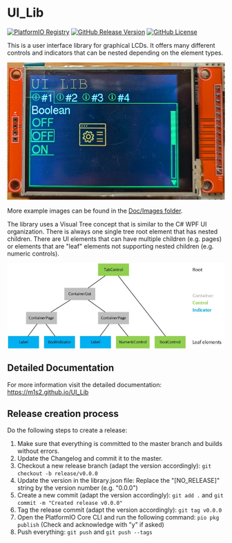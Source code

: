 # UI_Lib
[![PlatformIO Registry](https://badges.registry.platformio.org/packages/m1s2/library/UI_LIB.svg)](https://registry.platformio.org/libraries/m1s2/UI_LIB)
[![GitHub Release Version](https://img.shields.io/github/v/release/M1S2/UI_LIB)](https://github.com/M1S2/UI_LIB/releases/latest)
[![GitHub License](https://img.shields.io/github/license/M1S2/UI_LIB)](https://github.com/M1S2/UI_LIB/blob/master/LICENSE.md)

This is a user interface library for graphical LCDs. 
It offers many different controls and indicators that can be nested depending on the element types.

![UI_Lib_Test boolean page](https://github.com/M1S2/UI_Lib/blob/master/Doc/Images/UI_Lib_Test_BooleanPage.jpg)

More example images can be found in the [Doc/Images folder](https://github.com/M1S2/UI_Lib/blob/master/Doc/Images).

The library uses a Visual Tree concept that is similar to the C# WPF UI organization. 
There is always one single tree root element that has nested children. 
There are UI elements that can have multiple children (e.g. pages) or elements that are "leaf" elements not supporting nested children (e.g. numeric controls).

![Visual Tree](https://github.com/M1S2/UI_Lib/blob/master/Doc/Images/VisualTree.jpg)


## Detailed Documentation
For more information visit the detailed documentation: https://m1s2.github.io/UI_Lib

## Release creation process
Do the following steps to create a release:
1. Make sure that everything is committed to the master branch and builds without errors.
2. Update the Changelog and commit it to the master.
3. Checkout a new release branch (adapt the version accordingly): `git checkout -b release/v0.0.0`
4. Update the version in the library.json file: Replace the "[NO_RELEASE]" string by the version number (e.g. "0.0.0")
5. Create a new commit (adapt the version accordingly): `git add .` and `git commit -m "Created release v0.0.0"`
6. Tag the release commit (adapt the version accordingly): `git tag v0.0.0`
7. Open the PlatformIO Core CLI and run the following command: `pio pkg publish` (Check and acknowledge with "y" if asked)
8. Push everything: `git push` and `git push --tags`